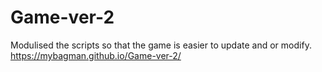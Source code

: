 # Game-ver-2
Modulised the scripts so that the game is easier to update and or modify.
https://mybagman.github.io/Game-ver-2/
